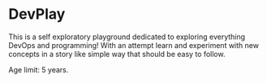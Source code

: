 
# DevPlay

This is a self exploratory playground dedicated to exploring everything DevOps and programming! With an attempt learn and experiment with new concepts in a story like simple way that should be easy to follow.

Age limit: 5 years.

